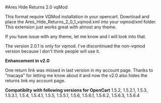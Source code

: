 #Ares Hide Returns 2.0 vqMod



This format require VQMod installation in your opencart. Download and place the Ares_Hide_Returns_2_0_1_vqmod.xml into your vqmod/xml folder. This extension just works great with almost any theme.

If you have issue with any theme, let me know and I will look into that.

The version 2.0.1 is only for vqmod. I've discontinued the non-vqmod version because I don't think people will use it.

**Enhancement in v2.0**


One return link was missed in last version in my account page. Thanks to "macaya" for letting me know about it and now the v2.0 also hides the returns link my account page.

**Compatibilty with following versions for OpenCart**
1.5.2, 1.5.2.1, 1.5.3, 1.5.3.1, 1.5.4, 1.5.4.1, 1.5.5, 1.5.5.1, 1.5.6, 1.5.6.1, 1.5.6.2, 1.5.6.3, 1.5.6.4
